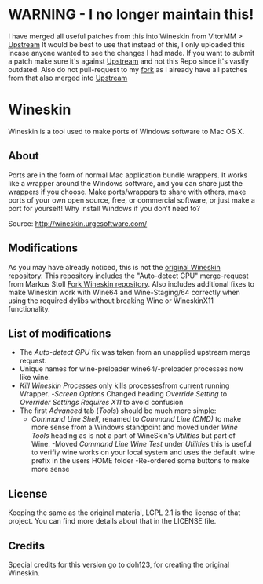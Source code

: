 # WARNING - I no longer maintain this!
I have merged all useful patches from this into Wineskin from VitorMM > [Upstream](https://github.com/vitor251093/wineskin)
It would be best to use that instead of this, I only uploaded this incase anyone wanted to see the changes I had made.
If you want to submit a patch make sure it's against [Upstream](https://github.com/vitor251093/wineskin) and not this Repo since it's vastly outdated.
Also do not pull-request to my [fork](https://github.com/Gcenx/wineskin) as I already have all patches from that also merged into [Upstream](https://github.com/vitor251093/wineskin)


# Wineskin
Wineskin is a tool used to make ports of Windows software to Mac OS X. 

## About
Ports are in the form of normal Mac application bundle wrappers.  It works like a wrapper around the Windows software, and you can share just the wrappers if you choose. Make ports/wrappers to share with others, make ports of your own open source, free, or commercial software, or just make a port for yourself!  Why install Windows if you don’t need to?

Source: http://wineskin.urgesoftware.com/

## Modifications
As you may have already noticed, this is not the [original Wineskin repository](https://sourceforge.net/p/wineskin/code/ci/master/tree/). This repository includes the "Auto-detect GPU" merge-request from Markus Stoll [Fork Wineskin repository](https://sourceforge.net/u/must21de/wineskin/ci/master/tree/). Also includes additional fixes to make Wineskin work with Wine64 and Wine-Staging/64 correctly when using the required dylibs without breaking Wine or WineskinX11 functionality.

## List of modifications
- The *Auto-detect GPU* fix was taken from an unapplied upstream merge request.
- Unique names for wine-preloader wine64/-preloader processes now like wine.
- *Kill Wineskin Processes* only kills processesfrom current running Wrapper.
-*Screen Options* Changed heading *Override Setting* to *Overrider Settings Requires X11* to avoid confusion
- The first *Advanced* tab (*Tools*) should be much more simple:
    - *Command Line Shell*, renamed to *Command Line (CMD)* to make more sense from a Windows standpoint and moved under *Wine Tools* heading as is not a part of WineSkin's *Utilities* but part of Wine.
    -Moved *Command Line Wine Test* under *Utilities* this is useful to verifiy wine works on your local system and uses the default .wine prefix in the users HOME folder
    -Re-ordered some buttons to make more sense


## License
Keeping the same as the original material, LGPL 2.1 is the license of that project. You can find more details about that in the LICENSE file.

## Credits
Special credits for this version go to doh123, for creating the original Wineskin.
